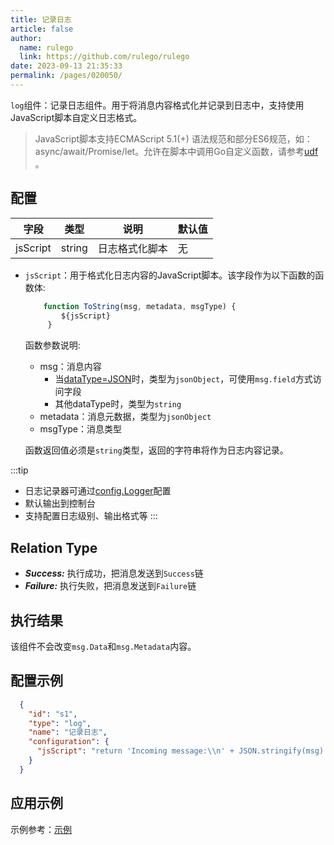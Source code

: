 ```yaml
---
title: 记录日志
article: false
author: 
  name: rulego
  link: https://github.com/rulego/rulego
date: 2023-09-13 21:35:33
permalink: /pages/020050/
---
```

`log`组件：记录日志组件。用于将消息内容格式化并记录到日志中，支持使用JavaScript脚本自定义日志格式。

> JavaScript脚本支持ECMAScript 5.1(+) 语法规范和部分ES6规范，如：async/await/Promise/let。允许在脚本中调用Go自定义函数，请参考[udf](/pages/d59341/#udf) 。

## 配置

| 字段 | 类型     | 说明   | 默认值 |
|----|--------|------|--------|
| jsScript   | string | 日志格式化脚本 | 无|

- `jsScript`：用于格式化日志内容的JavaScript脚本。该字段作为以下函数的函数体:

  ```javascript
      function ToString(msg, metadata, msgType) { 
          ${jsScript} 
       }
  ```
  
  函数参数说明:
  - msg：消息内容
    - 当[dataType=JSON](/pages/8ee82f/)时，类型为`jsonObject`，可使用`msg.field`方式访问字段
    - 其他dataType时，类型为`string`
  - metadata：消息元数据，类型为`jsonObject`
  - msgType：消息类型
  
  函数返回值必须是`string`类型，返回的字符串将作为日志内容记录。

:::tip
- 日志记录器可通过[config.Logger](/pages/d59341/#logger)配置
- 默认输出到控制台
- 支持配置日志级别、输出格式等
:::


## Relation Type

- ***Success:*** 执行成功，把消息发送到`Success`链
- ***Failure:*** 执行失败，把消息发送到`Failure`链

## 执行结果

该组件不会改变`msg.Data`和`msg.Metadata`内容。

## 配置示例

```json
  {
    "id": "s1",
    "type": "log",
    "name": "记录日志",
    "configuration": {
      "jsScript": "return 'Incoming message:\\n' + JSON.stringify(msg) + '\\nIncoming metadata:\\n' + JSON.stringify(metadata);"
    }
  }
```

## 应用示例

示例参考：[示例](https://github.com/rulego/rulego/blob/main/examples/msg_type_switch/msg_type_switch.go)